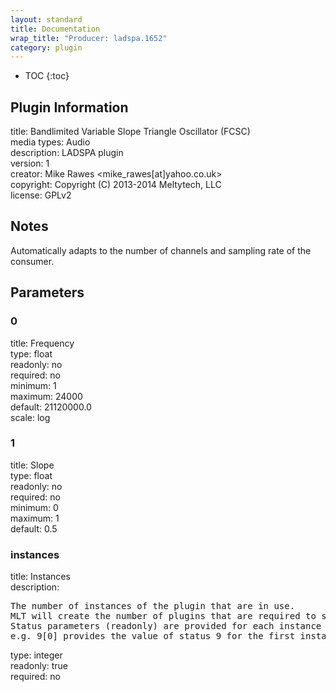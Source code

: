 ```yaml
---
layout: standard
title: Documentation
wrap_title: "Producer: ladspa.1652"
category: plugin
---
```

* TOC
{:toc}

## Plugin Information

title: Bandlimited Variable Slope Triangle Oscillator (FCSC)  
media types:
Audio  
description: LADSPA plugin  
version: 1  
creator: Mike Rawes <mike_rawes[at]yahoo.co.uk>  
copyright: Copyright (C) 2013-2014 Meltytech, LLC  
license: GPLv2  

## Notes

Automatically adapts to the number of channels and sampling rate of the consumer.

## Parameters

### 0

title: Frequency    
type: float  
readonly: no  
required: no  
minimum: 1  
maximum: 24000  
default: 21120000.0  
scale: log  

### 1

title: Slope    
type: float  
readonly: no  
required: no  
minimum: 0  
maximum: 1  
default: 0.5  

### instances

title: Instances    
description:
<pre>
The number of instances of the plugin that are in use.
MLT will create the number of plugins that are required to support the number of audio channels.
Status parameters (readonly) are provided for each instance and are accessed by specifying the instance number after the identifier (starting at zero).
e.g. 9[0] provides the value of status 9 for the first instance.
</pre>
type: integer  
readonly: true  
required: no  

